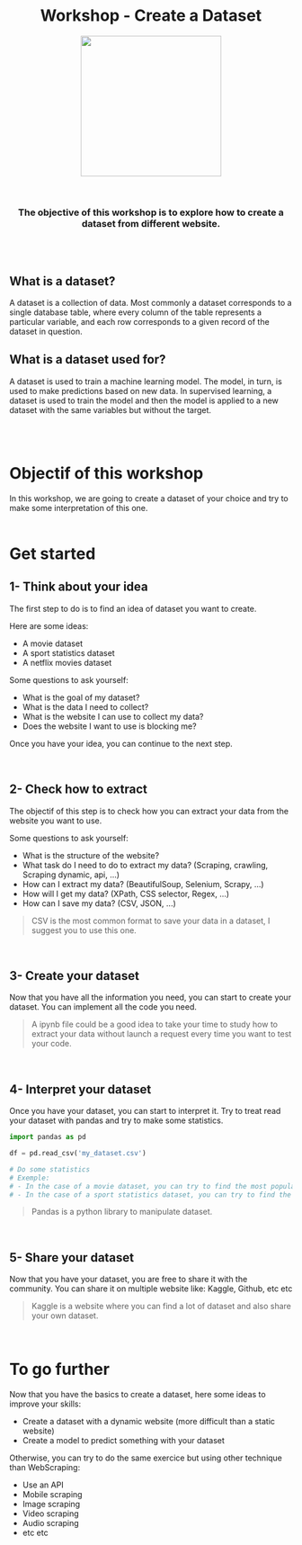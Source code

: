 <h1 align="center">
    Workshop - Create a Dataset
</h1>

<p align="center">
    <img width="250" height="250" src="https://cdn4.iconfinder.com/data/icons/emoji-2-5/64/_robot_emoticons_smiley-512.png">
</p>
<br>

<h3 align="center">
    The objective of this workshop is to explore how to create a dataset from different website.
</h3>
<br><br>

## **What is a dataset?**

A dataset is a collection of data. Most commonly a dataset corresponds to a single database table, where every column of the table represents a particular variable, and each row corresponds to a given record of the dataset in question.

## **What is a dataset used for?**

A dataset is used to train a machine learning model. The model, in turn, is used to make predictions based on new data. In supervised learning, a dataset is used to train the model and then the model is applied to a new dataset with the same variables but without the target.

<br><br>

# **Objectif of this workshop**

In this workshop, we are going to create a dataset of your choice and try to make some interpretation of this one.
<br><br>

# **Get started**

## **1- Think about your idea**

The first step to do is to find an idea of dataset you want to create.

Here are some ideas:
- A movie dataset
- A sport statistics dataset
- A netflix movies dataset

Some questions to ask yourself:
- What is the goal of my dataset?
- What is the data I need to collect?
- What is the website I can use to collect my data?
- Does the website I want to use is blocking me?

Once you have your idea, you can continue to the next step.

<br>

## **2- Check how to extract**

The objectif of this step is to check how you can extract your data from the website you want to use.

Some questions to ask yourself:
- What is the structure of the website?
- What task do I need to do to extract my data? (Scraping, crawling, Scraping dynamic, api, ...)
- How can I extract my data? (BeautifulSoup, Selenium, Scrapy, ...)
- How will I get my data? (XPath, CSS selector, Regex, ...)
- How can I save my data? (CSV, JSON, ...)

> CSV is the most common format to save your data in a dataset, I suggest you to use this one.

<br>

## **3- Create your dataset**

Now that you have all the information you need, you can start to create your dataset. You can implement all the code you need.

> A ipynb file could be a good idea to take your time to study how to extract your data without launch a request every time you want to test your code.

<br>

## **4- Interpret your dataset**

Once you have your dataset, you can start to interpret it. Try to treat read your dataset with pandas and try to make some statistics.

```python
import pandas as pd

df = pd.read_csv('my_dataset.csv')

# Do some statistics
# Exemple:
# - In the case of a movie dataset, you can try to find the most popular movie, the most popular actor, the most popular director, etc etc
# - In the case of a sport statistics dataset, you can try to find the most popular player, the most popular team, etc etc
```

> Pandas is a python library to manipulate dataset.

<br>

## **5- Share your dataset**

Now that you have your dataset, you are free to share it with the community. You can share it on multiple website like: Kaggle, Github, etc etc

> Kaggle is a website where you can find a lot of dataset and also share your own dataset.

<br>

# **To go further**

Now that you have the basics to create a dataset, here some ideas to improve your skills:
- Create a dataset with a dynamic website (more difficult than a static website)
- Create a model to predict something with your dataset

Otherwise, you can try to do the same exercice but using other technique than WebScraping:
- Use an API
- Mobile scraping
- Image scraping
- Video scraping
- Audio scraping
- etc etc
